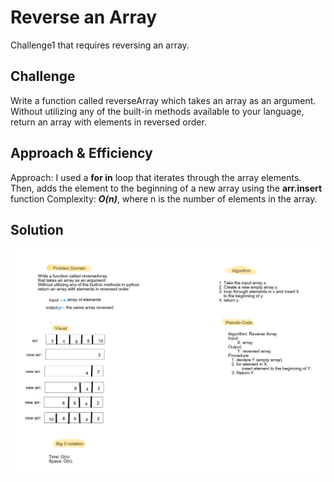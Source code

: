 # Reverse an Array
Challenge1 that requires reversing an array.

## Challenge
Write a function called reverseArray which takes an array as an argument. Without utilizing any of the built-in methods available to your language, return an array with elements in reversed order.

## Approach & Efficiency
Approach: I used a **for in** loop that iterates through the array elements. Then, adds the element to the beginning of a new array using the **arr.insert** function 
Complexity: ***O(n)***, where n is the number of elements in the array.

## Solution
![Whiteboard](../../../assets/reverse_array.png)